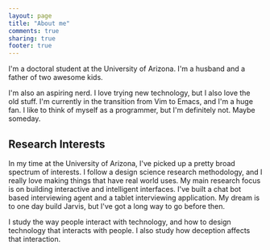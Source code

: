 ```yaml
---
layout: page
title: "About me"
comments: true
sharing: true
footer: true
---
```


I'm a doctoral student at the University of Arizona. I'm a husband and a father
of two awesome kids.

I'm also an aspiring nerd. I love trying new technology, but I also love the old
stuff. I'm currently in the transition from Vim to Emacs, and I'm a huge fan. I
like to think of myself as a programmer, but I'm definitely not. Maybe someday.

## Research Interests

In my time at the University of Arizona, I've picked up a pretty broad spectrum
of interests. I follow a design science research methodology, and I really love
making things that have real world uses. My main research focus is on building
interactive and intelligent interfaces. I've built a chat bot based interviewing
agent and a tablet interviewing application. My dream is to one day build
Jarvis, but I've got a long way to go before then.

I study the way people interact with technology, and how to design technology
that interacts with people. I also study how deception affects that interaction.
